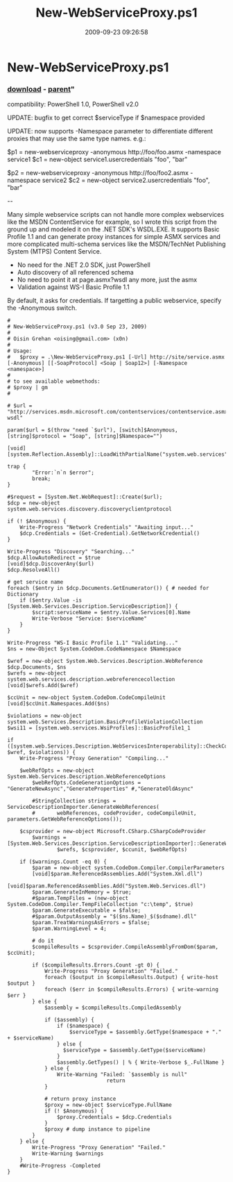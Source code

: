 ﻿---
pid:            1340
parent:         1339
children:       
poster:         Oisin Grehan
title:          New-WebServiceProxy.ps1
date:           2009-09-23 09:26:58
format:         posh
---

# New-WebServiceProxy.ps1

### [download](1340.ps1) - [parent](1339.md)"

compatibility: PowerShell 1.0, PowerShell v2.0

UPDATE: bugfix to get correct $serviceType if $namespace provided

UPDATE: now supports -Namespace parameter to differentiate different proxies that may use the same type names. e.g.:

$p1 = new-webserviceproxy -anonymous http://foo/foo.asmx -namespace service1
$c1 = new-object service1.usercredentials "foo", "bar"

$p2 = new-webserviceproxy -anonymous http://foo/foo2.asmx -namespace service2
$c2 = new-object service2.usercredentials "foo", "bar"

--

Many simple webservice scripts can not handle more complex webservices like the MSDN ContentService for example, so I wrote this script from the ground up and modeled it on the .NET SDK's WSDL.EXE. It supports Basic Profile 1.1 and can generate proxy instances for simple ASMX services and more complicated multi-schema services like the MSDN/TechNet Publishing System (MTPS) Content Service.


* No need for the .NET 2.0 SDK, just PowerShell 
* Auto discovery of all referenced schema 
* No need to point it at page.asmx?wsdl any more, just the asmx 
* Validation against WS-I Basic Profile 1.1

By default, it asks for credentials. If targetting a public webservice, specify the -Anonymous switch.

```posh
#
# New-WebServiceProxy.ps1 (v3.0 Sep 23, 2009)
#
# Oisin Grehan <oising@gmail.com> (x0n)
#
# Usage: 
#   $proxy = .\New-WebServiceProxy.ps1 [-Url] http://site/service.asmx [-Anonymous] [[-SoapProtocol] <Soap | Soap12>] [-Namespace <namespace>]
#
# to see available webmethods:
# $proxy | gm
#
 
# $url = "http://services.msdn.microsoft.com/contentservices/contentservice.asmx?wsdl"
 
param($url = $(throw "need `$url"), [switch]$Anonymous, [string]$protocol = "Soap", [string]$Namespace="")
 
[void][system.Reflection.Assembly]::LoadWithPartialName("system.web.services")
 
trap {
        "Error:`n`n $error";
        break; 
}
 
#$request = [System.Net.WebRequest]::Create($url);
$dcp = new-object system.web.services.discovery.discoveryclientprotocol
 
if (! $Anonymous) {
    Write-Progress "Network Credentials" "Awaiting input..."
    $dcp.Credentials = (Get-Credential).GetNetworkCredential()
}
 
Write-Progress "Discovery" "Searching..."
$dcp.AllowAutoRedirect = $true
[void]$dcp.DiscoverAny($url)
$dcp.ResolveAll()
 
# get service name
foreach ($entry in $dcp.Documents.GetEnumerator()) { # needed for Dictionary
    if ($entry.Value -is [System.Web.Services.Description.ServiceDescription]) {
        $script:serviceName = $entry.Value.Services[0].Name
        Write-Verbose "Service: $serviceName"
    }
}
 
Write-Progress "WS-I Basic Profile 1.1" "Validating..."
$ns = new-Object System.CodeDom.CodeNamespace $Namespace
 
$wref = new-object System.Web.Services.Description.WebReference $dcp.Documents, $ns
$wrefs = new-object system.web.services.description.webreferencecollection
[void]$wrefs.Add($wref)
 
$ccUnit = new-object System.CodeDom.CodeCompileUnit
[void]$ccUnit.Namespaces.Add($ns)
 
$violations = new-object system.web.Services.Description.BasicProfileViolationCollection
$wsi11 = [system.web.services.WsiProfiles]::BasicProfile1_1
 
if ([system.web.Services.Description.WebServicesInteroperability]::CheckConformance($wsi11, $wref, $violations)) {
    Write-Progress "Proxy Generation" "Compiling..."
    
    $webRefOpts = new-object System.Web.Services.Description.WebReferenceOptions
        $webRefOpts.CodeGenerationOptions = "GenerateNewAsync","GenerateProperties" #,"GenerateOldAsync"
 
        #StringCollection strings = ServiceDescriptionImporter.GenerateWebReferences(
        #       webReferences, codeProvider, codeCompileUnit, parameters.GetWebReferenceOptions());
 
    $csprovider = new-object Microsoft.CSharp.CSharpCodeProvider
        $warnings = [System.Web.Services.Description.ServiceDescriptionImporter]::GenerateWebReferences(
                $wrefs, $csprovider, $ccunit, $webRefOpts)
        
    if ($warnings.Count -eq 0) {
        $param = new-object system.CodeDom.Compiler.CompilerParameters
        [void]$param.ReferencedAssemblies.Add("System.Xml.dll")
        [void]$param.ReferencedAssemblies.Add("System.Web.Services.dll")        
        $param.GenerateInMemory = $true;
        #$param.TempFiles = (new-object System.CodeDom.Compiler.TempFileCollection "c:\temp", $true)
        $param.GenerateExecutable = $false;
        #$param.OutputAssembly = "$($ns.Name)_$($sdname).dll"
        $param.TreatWarningsAsErrors = $false;
        $param.WarningLevel = 4;
        
        # do it
        $compileResults = $csprovider.CompileAssemblyFromDom($param, $ccUnit);
 
        if ($compileResults.Errors.Count -gt 0) {
            Write-Progress "Proxy Generation" "Failed."
            foreach ($output in $compileResults.Output) { write-host $output }
            foreach ($err in $compileResults.Errors) { write-warning $err }            
        } else {            
            $assembly = $compileResults.CompiledAssembly
 
            if ($assembly) {
                if ($namespace) {
                	$serviceType = $assembly.GetType($namespace + "." + $serviceName)
                } else {
                  $serviceType = $assembly.GetType($serviceName)
                }
                $assembly.GetTypes() | % { Write-Verbose $_.FullName }
            } else {
                Write-Warning "Failed: `$assembly is null"
                                return
            }
            
            # return proxy instance
            $proxy = new-object $serviceType.FullName
            if (! $Anonymous) {
                $proxy.Credentials = $dcp.Credentials
            }
            $proxy # dump instance to pipeline
        }
    } else {
        Write-Progress "Proxy Generation" "Failed."        
        Write-Warning $warnings
    }
    #Write-Progress -Completed
}
```
